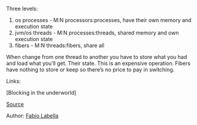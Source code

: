 Three levels: 
1. os processes - M:N processors:processes,  have their own memory and execution state
2. jvm/os threads - M:N processes:threads, shared memory and own execution state
3.  fibers - M:N threads:fibers, share all

When change from one thread to another you have to store what you had and load what you’ll get. Their state. This is an expensive operation.
Fibers have nothing to store or keep so there’s no price to pay in switching.

Links:

[Blocking in the underworld]

[Source](https://youtu.be/x5_MmZVLiSM?list=LL30eQanWW-SQt5XeLKb596Q&t=1062)

Author: [Fabio Labella](authors/fabio_labella.md)